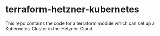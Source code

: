 # terraform-hetzner-kubernetes

This repo contains the code for a terraform module which can set up a Kubernetes-Cluster in the Hetzner-Cloud.
